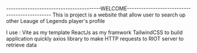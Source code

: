 
----------------------------------------WELCOME----------------------------------------------
This is project is a website that allow user to search up other Leauge of Legends player's profile 


I use : 
        Vite as my template 
        ReactJs as my framwork
        TailwindCSS to build application quickly 
        axios library to make HTTP requests to RIOT server to retrieve data 
